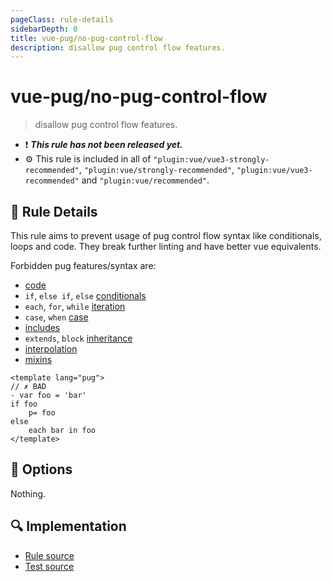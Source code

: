 ```yaml
---
pageClass: rule-details
sidebarDepth: 0
title: vue-pug/no-pug-control-flow
description: disallow pug control flow features.
---
```

# vue-pug/no-pug-control-flow

> disallow pug control flow features.

- :exclamation: <badge text="This rule has not been released yet." vertical="middle" type="error"> ***This rule has not been released yet.*** </badge>
- :gear: This rule is included in all of `"plugin:vue/vue3-strongly-recommended"`, `"plugin:vue/strongly-recommended"`, `"plugin:vue/vue3-recommended"` and `"plugin:vue/recommended"`.

## :book: Rule Details

This rule aims to prevent usage of pug control flow syntax like conditionals, loops and code. They break further linting and have better vue equivalents.

Forbidden pug features/syntax are:

- [code](https://pugjs.org/language/code.html)
- `if`, `else if`, `else` [conditionals](https://pugjs.org/language/conditionals.html)
- `each`, `for`, `while` [iteration](https://pugjs.org/language/iteration.html)
- `case`, `when` [case](https://pugjs.org/language/case.html)
- [includes](https://pugjs.org/language/includes.html)
- `extends`, `block` [inheritance](https://pugjs.org/language/inheritance.html)
- [interpolation](https://pugjs.org/language/interpolation.html)
- [mixins](https://pugjs.org/language/mixins.html)

<eslint-code-block :rules="{'vue/no-pug-control-flow': ['error']}">

```vue
<template lang="pug">
// ✗ BAD
- var foo = 'bar'
if foo
	p= foo
else
	each bar in foo
</template>
```

</eslint-code-block>

## :wrench: Options

Nothing.

## :mag: Implementation

- [Rule source](https://github.com/rashfael/eslint-plugin-vue-pug/blob/main/lib/rules/no-pug-control-flow.js)
- [Test source](https://github.com/rashfael/eslint-plugin-vue-pug/blob/main/tests/lib/rules/no-pug-control-flow.js)
